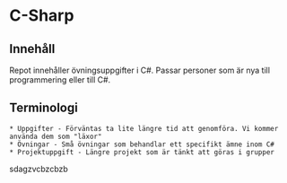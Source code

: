 # C-Sharp

## Innehåll

Repot innehåller övningsuppgifter i C#. Passar personer som är nya till programmering eller till C#.

## Terminologi

    * Uppgifter - Förväntas ta lite längre tid att genomföra. Vi kommer använda dem som "läxor"
    * Övningar - Små övningar som behandlar ett specifikt ämne inom C#
    * Projektuppgift - Längre projekt som är tänkt att göras i grupper
sdagzvcbzcbzb